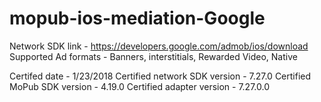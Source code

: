 # mopub-ios-mediation-Google

Network SDK link - https://developers.google.com/admob/ios/download
Supported Ad formats - Banners, interstitials, Rewarded Video, Native

Certifed date - 1/23/2018
Certified network SDK version - 7.27.0
Certified MoPub SDK version - 4.19.0
Certified adapter version - 7.27.0.0


